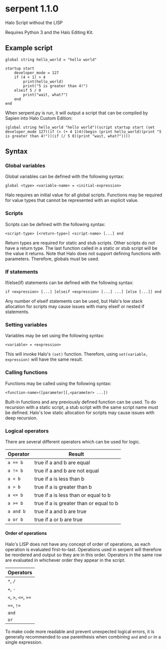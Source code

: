 # serpent 1.1.0
Halo Script without the LISP

Requires Python 3 and the Halo Editing Kit.

## Example script
```
global string hello_world = "hello world"

startup start
    developer_mode = 127
    if (4 + 1) > 4
        print(hello_world)
        print("5 is greater than 4!")
    elseif 5 / 0
        print("wait, what?")
    end
end
```
When serpent.py is run, it will output a script that can be compiled by Sapien into Halo Custom Edition:

```
(global string hello_world "hello world")(script startup start (set developer_mode 127)(if (> (+ 4 1)4)(begin (print hello_world)(print "5 is greater than 4!"))(if (/ 5 0)(print "wait, what?"))))
```

## Syntax

### Global variables
Global variables can be defined with the following syntax:

```
global <type> <variable-name> = <initial-expression>
```

Halo requires an initial value for all global scripts. Functions may be required for value types that cannot be
represented with an explicit value.

### Scripts
Scripts can be defined with the following syntax:

```
<script-type> [<return-type>] <script-name> [...] end
```

Return types are required for static and stub scripts. Other scripts do not have a return type. The last function
called in a static or stub script will be the value it returns. Note that Halo does not support defining functions with
parameters. Therefore, globals must be used.

### If statements
If/else(if) statements can be defined with the following syntax:

```
if <expression> [...] [elseif <expression> [...] ...] [else [...]] end
```

Any number of elseif statements can be used, but Halo's low stack allocation for scripts may cause issues with many
elseif or nested if statements.

### Setting variables
Variables may be set using the following syntax:

```
<variable> = <expression>
```

This will invoke Halo's `(set)` function. Therefore, using `set(variable, expression)` will have the same result.

### Calling functions
Functions may be called using the following syntax:

```
<function-name>([parameter][,<parameter> ...])
```

Built-in functions and any previously defined function can be used. To do recursion with a static script, a stub script
with the same script name must be defined. Halo's low static allocation for scripts may cause issues with deep
recursion.

### Logical operators
There are several different operators which can be used for logic.

| Operator  | Result                                  |
| --------- | --------------------------------------- |
| `a == b`  | true if a and b are equal               |
| `a != b`  | true if a and b are not equal           |
| `a < b`   | true if a is less than b                |
| `a > b`   | true if a is greater than b             |
| `a <= b`  | true if a is less than or equal to b    |
| `a >= b`  | true if a is greater than or equal to b |
| `a and b` | true if a and b are true                |
| `a or b`  | true if a or b are true                 |

#### Order of operations
Halo's LISP does not have any concept of order of operations, as each operation is evaluated first-to-last. Operations
used in serpent will therefore be reordered and output so they are in this order. Operators in the same row are
evaluated in whichever order they appear in the script.

| Operators            |
| -------------------- |
| `*`, `/`             |
| `+`, `-`             |
| `<`, `>`, `<=`, `>=` |
| `==`, `!=`           |
| `and`                |
| `or`                 |

To make code more readable and prevent unexpected logical errors, it is generally recommended to use parenthesis when
combining `and` and `or` in a single expression.

